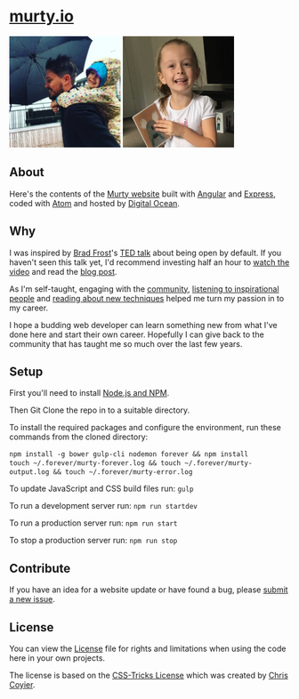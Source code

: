 [murty.io](http://murty.io)
=======

[![](/images/brendan/brendan_murty.jpg)](http://b.murty.io) [![](/images/isla/isla_murty.jpg)](http://i.murty.io)

## About

Here's the contents of the [Murty website](http://murty.io) built with [Angular](https://angularjs.org/) and [Express](https://expressjs.com/), coded with [Atom](http://atom.io) and hosted by [Digital Ocean](http://digitalocean.com).

## Why

I was inspired by [Brad Frost](https://github.com/bradfrost)'s [TED talk](https://twitter.com/brad_frost/status/476515058738925568) about being open by default. If you haven't seen this talk yet, I'd recommend investing half an hour to [watch the video](https://www.youtube.com/watch?v=7rW9vTrN6OU) and read the [blog post](http://bradfrostweb.com/blog/post/creative-exhaust/).

As I'm self-taught, engaging with the [community](https://twitter.com/brendanmurty/lists/web-design/members), [listening to inspirational people](http://boagworld.com/show) and [reading about new techniques](https://signalvnoise.com/programming) helped me turn my passion in to my career.

I hope a budding web developer can learn something new from what I've done here and start their own career. Hopefully I can give back to the community that has taught me so much over the last few years.

## Setup

First you'll need to install [Node.js and NPM](https://nodejs.org/en/download/).

Then Git Clone the repo in to a suitable directory.

To install the required packages and configure the environment, run these commands from the cloned directory:

```
npm install -g bower gulp-cli nodemon forever && npm install
touch ~/.forever/murty-forever.log && touch ~/.forever/murty-output.log && touch ~/.forever/murty-error.log
```

To update JavaScript and CSS build files run: `gulp`

To run a development server run: `npm run startdev`

To run a production server run: `npm run start`

To stop a production server run: `npm run stop`

## Contribute

If you have an idea for a website update or have found a bug, please [submit a new issue](https://github.com/brendanmurty/website/issues/new?assignee=brendanmurty).

## License

You can view the [License](https://github.com/brendanmurty/website/blob/master/license.md) file for rights and limitations when using the code here in your own projects.

The license is based on the [CSS-Tricks License](https://css-tricks.com/license/) which was created by [Chris Coyier](https://github.com/chriscoyier/).
